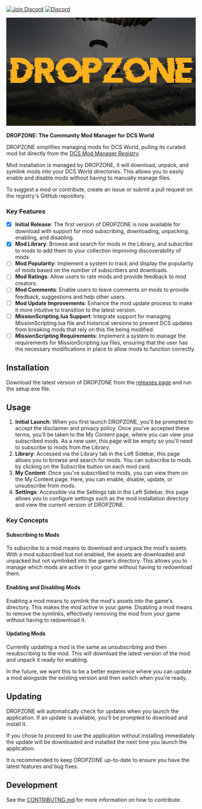 [![Join Discord](https://img.shields.io/badge/Join-blue?logo=discord&label=Discord)](https://discord.gg/bT7BEHn5RD)
[![Discord](https://img.shields.io/discord/738118932937834566?logo=discord&label=Discord)](https://discord.com/channels/738118932937834566/1178991295260278785)

![index](./index.png)

**DROPZONE: The Community Mod Manager for DCS World**

DROPZONE simplifies managing mods for DCS World, pulling its curated mod list directly from the [DCS Mod Manager Registry](https://github.com/flying-dice/dcs-mod-manager-registry).

Mod installation is managed by DROPZONE, it will download, unpack, and symlink mods into your DCS World directories. This allows you to easily enable and disable mods without having to manually manage files.

To suggest a mod or contribute, create an issue or submit a pull request on the registry's GitHub repository.

### Key Features

- [x] **Initial Release**: The first version of DROPZONE is now available for download with support for mod subscribing, downloading, unpacking, enabling, and disabling.
- [x] **Mod Library**: Browse and search for mods in the Library, and subscribe to mods to add them to your collection improving discoverability of mods.
- [ ] **Mod Popularity**: Implement a system to track and display the popularity of mods based on the number of subscribers and downloads.
- [ ] **Mod Ratings**: Allow users to rate mods and provide feedback to mod creators.
- [ ] **Mod Comments**: Enable users to leave comments on mods to provide feedback, suggestions and help other users.
- [ ] **Mod Update Improvements**: Enhance the mod update process to make it more intuitive to transition to the latest version.
- [ ] **MissionScripting.lua Support**: Integrate support for managing MissionScripting.lua file and historical versions to prevent DCS updates from breaking mods that rely on this file being modified.
- [ ] **MissionScripting Requirements**: Implement a system to manage the requirements for MissionScripting.lua files, ensuring that the user has the necessary modifications in place to allow mods to function correctly.

## Installation

Download the latest version of DROPZONE from the [releases page](https://github.com/flying-dice/dcs-dropzone-mod-manager/releases) and run the setup.exe file.

## Usage

1. **Initial Launch**: When you first launch DROPZONE, you'll be prompted to accept the disclaimer and privacy policy. Once you've accepted these terms, you'll be taken to the My Content page, where you can view your subscribed mods. As a new user, this page will be empty so you'll need to subscribe to mods from the Library.
2. **Library**: Accessed via the Library tab in the Left Sidebar, this page allows you to browse and search for mods. You can subscribe to mods by clicking on the Subscribe button on each mod card.
3. **My Content**: Once you've subscribed to mods, you can view them on the My Content page. Here, you can enable, disable, update, or unsubscribe from mods.
4. **Settings**: Accessible via the Settings tab in the Left Sidebar, this page allows you to configure settings such as the mod installation directory and view the current version of DROPZONE.

### Key Concepts

#### Subscribing to Mods

To subscribe to a mod means to download and unpack the mod's assets. With a mod subscribed but not enabled, the assets are downloaded and unpacked but not symlinked into the game's directory. This allows you to manage which mods are active in your game without having to redownload them.

#### Enabling and Disabling Mods

Enabling a mod means to symlink the mod's assets into the game's directory. This makes the mod active in your game. Disabling a mod means to remove the symlinks, effectively removing the mod from your game without having to redownload it.

#### Updating Mods

Currently updating a mod is the same as unsubscribing and then resubscribing to the mod. This will download the latest version of the mod and unpack it ready for enabling.

In the future, we want this to be a better experience where you can update a mod alongside the existing version and then switch when you're ready.

## Updating

DROPZONE will automatically check for updates when you launch the application. If an update is available, you'll be prompted to download and install it.

If you chose to proceed to use the application without installing immediately the update will be downloaded and installed the next time you launch the application.

It is recommended to keep DROPZONE up-to-date to ensure you have the latest features and bug fixes.

## Development

See the [CONTRIBUTNG.md](CONTRIBUTNG.md) for more information on how to contribute.
